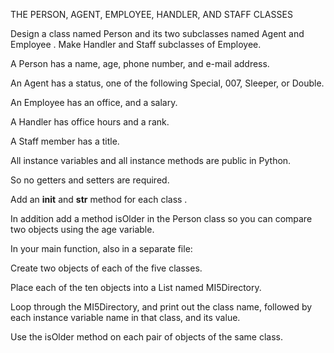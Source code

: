 THE PERSON, AGENT, EMPLOYEE, HANDLER, AND STAFF CLASSES



Design a class named Person and its two subclasses named Agent and Employee . Make Handler and Staff subclasses of Employee.

A Person has a name, age, phone number, and e-mail address.

An Agent has a status, one of the following Special, 007, Sleeper, or Double.

An Employee has an office, and a salary. 

A Handler has office hours and a rank.

A Staff member has a title.



All instance variables and all instance methods are public in Python.

So no getters and setters are required.



Add an __init__ and __str__ method for each class .  

In addition add a method isOlder in the Person class so you can compare two objects using the age variable.



In your main function, also in a separate file:



Create two objects of each of the five classes.

Place each of the ten objects into a List named MI5Directory.

Loop through the MI5Directory, and print out the class name, followed by each instance variable name in that class, and its value.

Use the isOlder method on each pair of objects of the same class.
